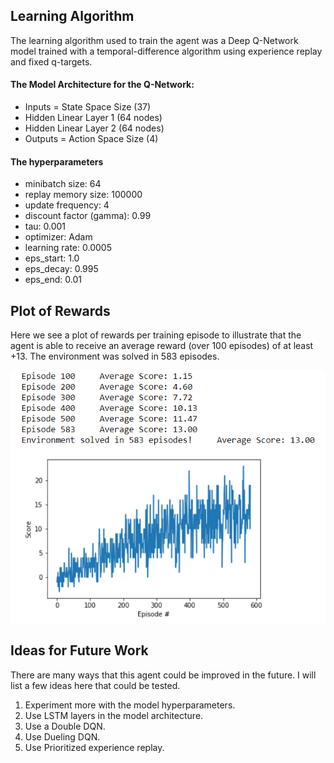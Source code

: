 ## Learning Algorithm

The learning algorithm used to train the agent was a Deep Q-Network model trained with a temporal-difference algorithm using experience replay and fixed q-targets.

#### The Model Architecture for the Q-Network:

- Inputs = State Space Size (37)
- Hidden Linear Layer 1 (64 nodes)
- Hidden Linear Layer 2 (64 nodes)
- Outputs = Action Space Size (4)

#### The hyperparameters

- minibatch size: 64
- replay memory size: 100000
- update frequency: 4
- discount factor (gamma): 0.99
- tau: 0.001
- optimizer: Adam
- learning rate: 0.0005
- eps_start: 1.0
- eps_decay: 0.995
- eps_end: 0.01

## Plot of Rewards

Here we see a plot of rewards per training episode to illustrate that the agent is able to receive an average reward (over 100 episodes) of at least +13. The environment was solved in 583 episodes.


![reward_plot](photos/reward_plot.png)

## Ideas for Future Work

There are many ways that this agent could be improved in the future. I will list a few ideas here that could be tested.

1. Experiment more with the model hyperparameters.
2. Use LSTM layers in the model architecture.
3. Use a Double DQN. 
4. Use Dueling DQN. 
5. Use Prioritized experience replay.
